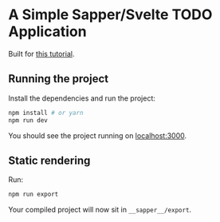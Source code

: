 # A Simple Sapper/Svelte TODO Application

Built for [this tutorial](https://chrisboakes.com/getting-started-with-sapper-and-svelte/).

## Running the project

Install the dependencies and run the project:

```bash
npm install # or yarn
npm run dev
```

You should see the project running on [localhost:3000](http://localhost:3000).

## Static rendering

Run:

```bash
npm run export
```

Your compiled project will now sit in `__sapper__/export`.
